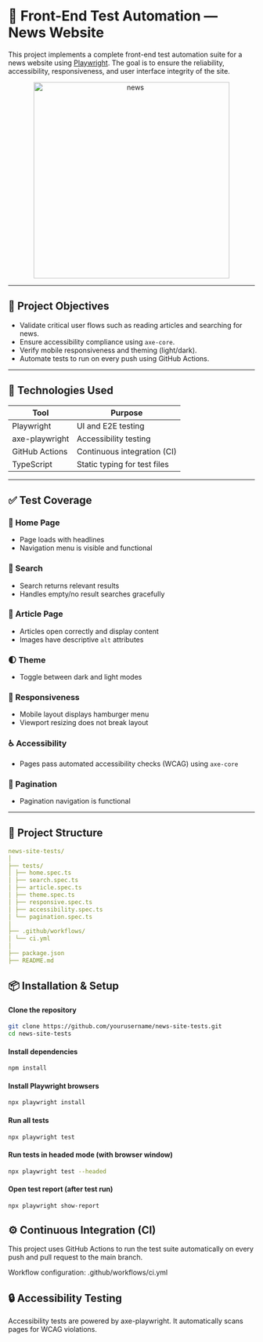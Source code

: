 # 🧪 Front-End Test Automation — News Website

This project implements a complete front-end test automation suite for a news website using [Playwright](https://playwright.dev). The goal is to ensure the reliability, accessibility, responsiveness, and user interface integrity of the site.

<p align="center">
  <img src="https://github.com/user-attachments/assets/5340c9d0-248e-49a7-868e-e15a47244b76" alt="news" width="400" />
</p>


---

## 📌 Project Objectives

- Validate critical user flows such as reading articles and searching for news.
- Ensure accessibility compliance using `axe-core`.
- Verify mobile responsiveness and theming (light/dark).
- Automate tests to run on every push using GitHub Actions.

---

## 🚀 Technologies Used

| Tool         | Purpose                            |
|--------------|------------------------------------|
| Playwright   | UI and E2E testing                 |
| axe-playwright | Accessibility testing           |
| GitHub Actions | Continuous integration (CI)     |
| TypeScript   | Static typing for test files       |

---

## ✅ Test Coverage

### 📄 Home Page
- Page loads with headlines
- Navigation menu is visible and functional

### 🔎 Search
- Search returns relevant results
- Handles empty/no result searches gracefully

### 📰 Article Page
- Articles open correctly and display content
- Images have descriptive `alt` attributes

### 🌓 Theme
- Toggle between dark and light modes

### 📱 Responsiveness
- Mobile layout displays hamburger menu
- Viewport resizing does not break layout

### ♿ Accessibility
- Pages pass automated accessibility checks (WCAG) using `axe-core`

### 🔁 Pagination
- Pagination navigation is functional

---

## 📂 Project Structure
```yaml
news-site-tests/
│
├── tests/
│ ├── home.spec.ts
│ ├── search.spec.ts
│ ├── article.spec.ts
│ ├── theme.spec.ts
│ ├── responsive.spec.ts
│ ├── accessibility.spec.ts
│ └── pagination.spec.ts
│
├── .github/workflows/
│ └── ci.yml
│
├── package.json
├── README.md
```

## 📦 Installation & Setup

#### Clone the repository
```bash
git clone https://github.com/yourusername/news-site-tests.git
cd news-site-tests
```

#### Install dependencies
```bash
npm install
```

#### Install Playwright browsers
```bash
npx playwright install
```

#### Run all tests
```bash
npx playwright test
```

#### Run tests in headed mode (with browser window)
```bash
npx playwright test --headed
```

#### Open test report (after test run)
```bash
npx playwright show-report
```

## ⚙️ Continuous Integration (CI)
This project uses GitHub Actions to run the test suite automatically on every push and pull request to the main branch.

Workflow configuration: .github/workflows/ci.yml

## 🔒 Accessibility Testing
Accessibility tests are powered by axe-playwright. It automatically scans pages for WCAG violations.
